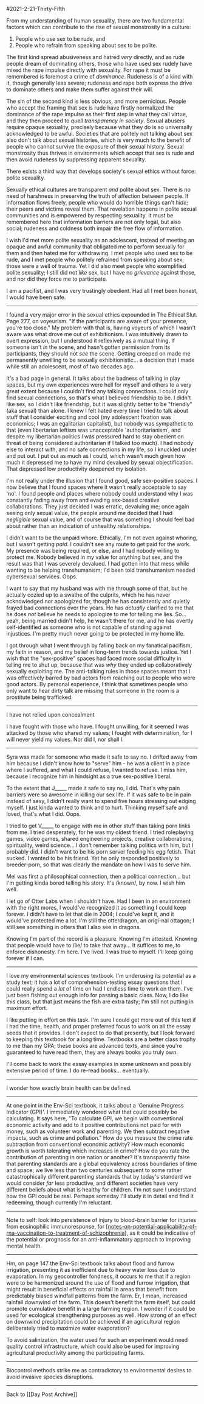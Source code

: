 #2021-2-21-Thirty-Fifth

From my understanding of human sexuality, there are two fundamental factors which can contribute to the rise of sexual monstrosity in a culture:
1.  People who use sex to be rude, and
2.  People who refrain from speaking about sex to be polite.

The first kind spread abusiveness and hatred *very* directly, and as rude people dream of dominating others, those who have used sex rudely have mixed the rape impulse directly with sexuality.  For rape it must be remembered is foremost a crime of *dominance*.  Rudeness is of a kind with it, though generally less severe; rudeness and rape both express the drive to dominate others and make them suffer against their will.

The sin of the second kind is less obvious, and more pernicious.  People who accept the framing that sex is rude have firstly normalized the dominance of the rape impulse as their first step in what they call virtue, and they then proceed to *quell transparency in society*.  Sexual abusers require opaque sexuality, precisely because what they do is so universally acknowledged to be awful.  Societies that are politely not talking about sex also don't talk about sexual histories, which is very much to the benefit of people who cannot survive the exposure of their sexual history.  Sexual monstrosity thus thrives in environments which accept that sex is rude and then avoid rudeness by suppressing apparent sexuality.

There exists a third way that develops society's sexual ethics without force: polite sexuality.

Sexually ethical cultures are transparent *and* polite about sex.  There is no need of harshness in preserving the truth of affection between people.  If information flows freely, people who would do horrible things can't *hide*; their peers and victims reveal them.  That revelation happens in polite sexual communities and is empowered by respecting sexuality.  It must be remembered here that information barriers are not only legal, but also social; rudeness and coldness both impair the free flow of information.

I wish I'd met more polite sexuality as an adolescent, instead of meeting an opaque and awful community that obligated me to perform sexually for them and then hated me for withdrawing.  I met people who used sex to be rude, and I met people who politely refrained from speaking about sex; those were a well of trauma.  Yet I did also meet people who exemplified polite sexuality; I still did not *like* sex, but I have no *grievance* against those, and nor did they force me to participate.

I am a pacifist, and I was very trustingly obedient.  Had all I met been honest, I would have been safe.
 
---
I found a very major error in the sexual ethics expounded in The Ethical Slut.  Page 277, on voyeurism.  "If the participants are aware of your presence, you're too close."  My problem with that is, having voyeurs of which I wasn't aware was what drove me out of exhibitionism.  I was intuitively drawn to overt expression, but I understood it reflexively as a mutual thing.  If someone isn't *in* the scene, and hasn't gotten permission from its participants, they should not *see* the scene.  Getting creeped on made me permanently unwilling to be sexually exhibitionistic... a decision that I made while still an adolescent, most of two decades ago.

It's a bad page in general.  It talks about the badness of talking in play spaces, but my own experiences were hell for myself and others to a very great extent because I couldn't find any talking connections.  I could only find sexual connections, so that's what I believed friendship to be.  I didn't like sex, so I didn't like friendship, but it was slightly better to be "friendly" (aka sexual) than alone.  I knew I felt hated every time I tried to talk about stuff that I consider exciting and cool (my adolescent fixation was economics; I was an egalitarian capitalist), but nobody was sympathetic to that (even libertarian leftism was unacceptable 'authoritarianism', and despite my libertarian politics I was pressured hard to stay obedient on threat of being considered authoritarian if I talked too much).  I had nobody else to interact with, and no safe connections in my life, so I knuckled under and put out.  I put out as much as I could, which wasn't much given how much it depressed me to have my mind devalued by sexual objectification.  That depressed low productivity deepened my isolation.

I'm not really under the illusion that I found good, safe sex-positive spaces.  I now believe that I found spaces where it wasn't really acceptable to say 'no'.  I found people and places where nobody could understand why I was constantly fading away from and evading sex-based creative collaborations.  They just decided I was erratic, devaluing me; once again seeing only sexual value, the people around me decided that I had *negligible* sexual value, and of course that was something I should feel bad about rather than an indication of unhealthy relationships.

I didn't want to be the unpaid whore.  Ethically, I'm not even against whoring, but I wasn't getting *paid*.  I couldn't see any route to get paid for the work.  My presence was being required, or else, and I had nobody willing to protect me.  Nobody believed in my value for anything but sex, and the result was that I was severely devalued.  I had gotten into that mess while wanting to be helping transhumanism; I'd been told transhumanism needed cybersexual services.  Oops.

I want to say that my husband was with me through some of that, but he actually cozied up to a swathe of the culprits, which he has never acknowledged nor apologized for, though he has consistently and quietly frayed bad connections over the years.  He has *actually* clarified to me that he does *not* believe he needs to apologize to me for telling me lies.  So... yeah, being married didn't help, he wasn't there for me, and he has overtly self-identified as someone who is not capable of standing against injustices.  I'm pretty much never going to be protected in my home life.

I got through what I went through by falling back on my fanatical pacifism, my faith in reason, and my belief in long-term trends towards justice.  Yet I wish that the "sex-positive" spaces had faced more social difficulty in telling me to shut up, because that was *why* they ended up collaboratively sexually exploiting me.  The anti-talking rules in those spaces meant that I was effectively barred by bad actors from reaching out to people who were good actors.  By personal experience, I think that sometimes people who only want to hear dirty talk are missing that someone in the room is a prostitute being trafficked.

---
I have not relied upon concealment

I have fought with those who have.  I fought unwilling, for it seemed I was attacked by those who shared my values; I fought with determination, for I will never yield my values.  Nor did I, nor shall I.

---
Syra was made for someone who made it safe to say no.  I drifted away from him because I didn't know how to "serve" him - he was a client in a place where I suffered, and what I could refuse, I wanted to refuse.  I miss him, because I recognize him in hindsight as a true sex-positive liberal.

To the extent that J_____ made it safe to say no, I did.  That's why pain barriers were so awesome in killing our sex life.  If it was safe to be in pain instead of sexy, I didn't really want to spend five hours stressing out edging myself.  I just kinda wanted to think and to hurt.  Thinking myself safe and loved, that's what I did.  Oops.

I tried to get V_____ to engage with me in other stuff than taking porn links from me.  I tried desperately, for he was my oldest friend.  I tried roleplaying games, video games, shared engineering projects, creative collaborations, spirituality, weird science...  I don't remember talking politics with him, but I probably did.  I didn't want to be his porn server feeding his egg fetish.  That sucked.  I wanted to be his friend.  Yet he only responded positively to breeder-porn, so that was clearly the mandate on how I was to serve him.

Mel was first a philosophical connection, then a political connection... but I'm getting kinda bored telling his story.  It's /known/, by now.  I wish him well.

I let go of Otter Labs when I shouldn't have.  Had I been in an environment with the right mores, I would've recognized it as something I could keep forever.  I didn't have to let that die in 2004; I could've kept it, and it would've protected me a lot.  I'm still the otterdragon, an origi-nal ottagon; I still see something in otters that I also see in dragons.

Knowing I'm part of the record is a pleasure.  Knowing I'm attested.  Knowing that people would have to /lie/ to take that away...  It suffices to me, to enforce dishonesty.  I'm here.  I've lived.  I was true to myself.  I'll keep going forever if I can.

---
I love my environmental sciences textbook.  I'm underusing its potential as a study text; it has a lot of comprehension-testing essay questions that I could really spend a *lot* of time on had I endless time to work on them.  I've just been fishing out enough info for passing a basic class.  Now, I do like this class, but that just means the fish are extra tasty; I'm still not putting in maximum effort.

I like putting in effort on this task.  I'm sure I could get more out of this text if I had the time, health, and proper preferred focus to work on all the essay seeds that it provides.  I don't expect to do that presently, but I look forward to keeping this textbook for a long time.  Textbooks are a better class trophy to me than my GPA; these books are advanced texts, and since you're guaranteed to have read them, they are always books you truly own.

I'll come back to work the essay examples in some unknown and possibly extensive period of time.  I do re-read books... eventually.

---
I wonder how exactly brain health can be defined.

---
At one point in the Env-Sci textbook, it talks about a 'Genuine Progress Indicator (GPI)'.  I immediately wondered what that could possibly be calculating.  It says here, "To calculate GPI, we begin with conventional economic activity and add to it positive contributions not paid for with money, such as volunteer work and parenting.  We then subtract negative impacts, such as crime and pollution."  How do you measure the crime rate subtraction from conventional economic activity?  How much economic growth is worth tolerating which increases in crime?  How do you rate the contribution of parenting in one nation or another?  It's transparently false that parenting standards are a global equivalency across boundaries of time and space; we live less than two centuries subsequent to some rather catastrophically different parenting standards that by today's standard we would consider *far* less productive, and different societies have very different beliefs about what is healthy for children.  I'm not sure I understand how the GPI could be real.  Perhaps someday I'll study it in detail and find it redeeming, though currently I'm reluctant.

---
Note to self:  look into persistence of injury to blood-brain barrier for injuries from eosinophilic immunoresponse, for [[notes-on-potential-applicability-of-rna-vaccination-to-treatment-of-schizophrenia]], as it could be indicative of the potential or prognosis for an anti-inflammatory approach to improving mental health.

---
Hm, on page 147 the Env-Sci textbook talks about flood and furrow irrigation, presenting it as inefficient due to heavy water loss due to evaporation.  In my geocontroller fondness, it occurs to me that if a region were to be harmonized around the use of flood and furrow irrigation, that might result in beneficial effects on rainfall in areas that benefit from predictably biased windfall patterns from the farm.  Er, I mean, increased rainfall downwind of the farm.  This doesn't benefit the farm itself, but could promote cumulative benefit in a large farming region.  I wonder if it could be used for ecological strengthening purposes as well.  How strong of an effect on downwind precipitation could be achieved if an agricultural region deliberately tried to maximize water evaporation?

To avoid salinization, the water used for such an experiment would need quality control infrastructure, which could also be used for improving agricultural productivity among the participating farms.

---
Biocontrol methods strike me as contradictory to environmental desires to avoid invasive species disruptions.

---
Back to [[Day Post Archive]]

[//begin]: # "Autogenerated link references for markdown compatibility"
[notes-on-potential-applicability-of-rna-vaccination-to-treatment-of-schizophrenia]: notes-on-potential-applicability-of-rna-vaccination-to-treatment-of-schizophrenia.md "Notes on Potential Applicability of RNA Vaccination to Treatment of Schizophrenia"
[//end]: # "Autogenerated link references"